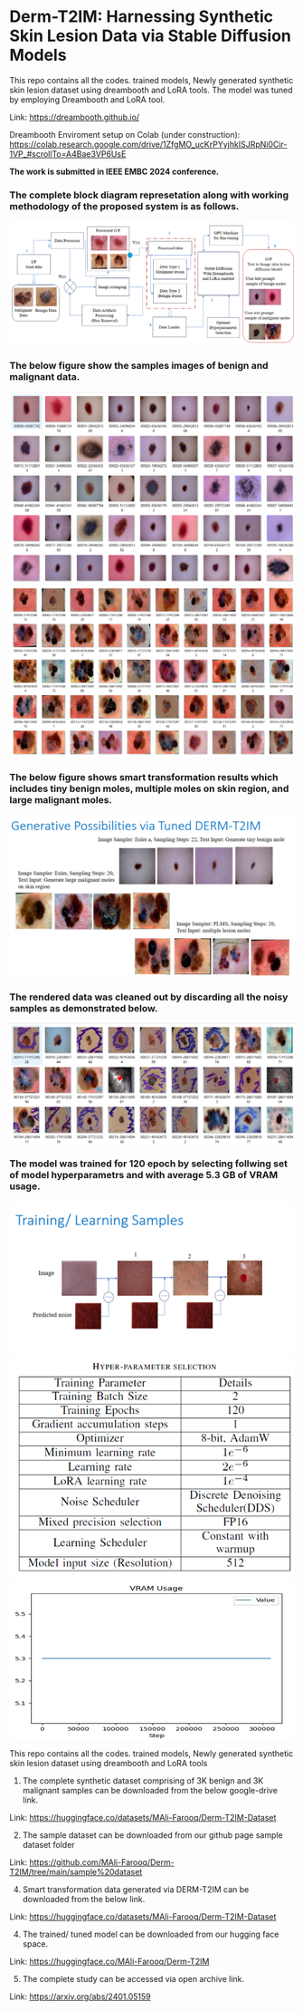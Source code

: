 # Derm-T2IM: Harnessing Synthetic Skin Lesion Data via Stable Diffusion Models
This repo contains all the codes. trained models, Newly generated synthetic skin lesion dataset using dreambooth and LoRA tools. The model was tuned by employing Dreambooth and LoRA tool. 

Link: https://dreambooth.github.io/

Dreambooth Enviroment setup on Colab (under construction): https://colab.research.google.com/drive/1ZfgMO_ucKrPYyjhkISJRpNi0Cir-1VP_#scrollTo=A4Bae3VP6UsE

**The work is submitted in IEEE EMBC 2024 conference.**

### The complete block diagram represetation along with working methodology of the proposed system is as follows.
![](images/block-diagram-2.png)

### The below figure show the samples images of benign and malignant data.
![](images/Benign-Samples.png)
![](images/Malignant-Samples.png)

### The below figure shows smart transformation results which includes tiny benign moles, multiple moles on skin region, and large malignant moles.
![](images/Smart-Tranformations.png)

### The rendered data was cleaned out by discarding all the noisy samples as demonstrated below.
![](images/Discarded-Samples.png)

### The model was trained for 120 epoch by selecting follwing set of model hyperparametrs and with average 5.3 GB of VRAM usage.
![](images/learning-samples.png)
![](images/Hyperparameters.png)
![](images/VRAM.png)

This repo contains all the codes. trained models, Newly generated synthetic skin lesion dataset using dreambooth and LoRA tools

1. The complete synthetic dataset comprising of 3K benign and 3K malignant samples can be downloaded from the below google-drive link.

Link: https://huggingface.co/datasets/MAli-Farooq/Derm-T2IM-Dataset

2. The sample dataset can be downloaded from our github page sample dataset folder

Link: https://github.com/MAli-Farooq/Derm-T2IM/tree/main/sample%20dataset

4. Smart transformation data generated via DERM-T2IM can be downloaded from the below link.

Link: https://huggingface.co/datasets/MAli-Farooq/Derm-T2IM-Dataset

4. The  trained/ tuned model can be downloaded from our hugging face space.

Link: https://huggingface.co/MAli-Farooq/Derm-T2IM

5. The complete study can be accessed via open archive link.

Link: https://arxiv.org/abs/2401.05159




